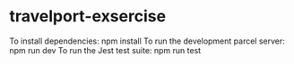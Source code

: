 # travelport-exsercise

To install dependencies: npm install
To run the development parcel server: npm run dev
To run the Jest test suite: npm run test
